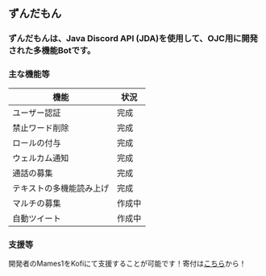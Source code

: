 ## ずんだもん
### ずんだもんは、Java Discord API (JDA)を使用して、OJC用に開発された多機能Botです。 
### 主な機能等
|機能|状況|
|---|---|
|ユーザー認証|完成|
|禁止ワード削除|完成|
|ロールの付与|完成|
|ウェルカム通知|完成|
|通話の募集|完成|
|テキストの多機能読み上げ|完成|
|マルチの募集|作成中|
|自動ツイート|作成中|

### 支援等
開発者のMames1をKofiにて支援することが可能です！寄付は[こちら](https://ko-fi.com/mames1)から！
